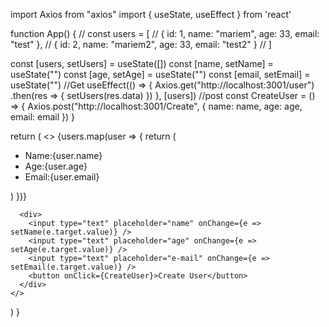 
import Axios from "axios"
import { useState, useEffect } from 'react'

function App() {
  // const users = [
  //   { id: 1, name: "mariem", age: 33, email: "test" },
  //   { id: 2, name: "mariem2", age: 33, email: "test2" }
  // ]

  const [users, setUsers] = useState([])
  const [name, setName] = useState("")
  const [age, setAge] = useState("")
  const [email, setEmail] = useState("")
  //Get
  useEffect(() => {
    Axios.get("http://localhost:3001/user")
      .then(res => {
        setUsers(res.data)
      })
  }, [users])
  //post
  const CreateUser = () => {
    Axios.post("http://localhost:3001/Create", {
      name: name,
      age: age,
      email: email
    })
  }

  return (
    <>
      {users.map(user => {
        return (
          <ul>
            <li>Name:{user.name}</li>
            <li>Age:{user.age}</li>
            <li>Email:{user.email}</li>
          </ul>)
      })}

      <div>
        <input type="text" placeholder="name" onChange={e => setName(e.target.value)} />
        <input type="text" placeholder="age" onChange={e => setAge(e.target.value)} />
        <input type="text" placeholder="e-mail" onChange={e => setEmail(e.target.value)} />
        <button onClick={CreateUser}>Create User</button>
      </div>
    </>
  )
}

